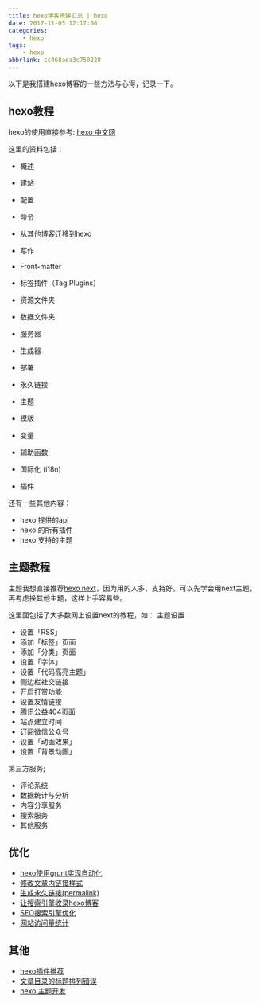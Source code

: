 ```yaml
---
title: hexo博客搭建汇总 | hexo
date: 2017-11-05 12:17:08
categories:
    - hexo
tags:
    - hexo
abbrlink: cc468aea3c750228
---
```


以下是我搭建hexo博客的一些方法与心得，记录一下。

## hexo教程

hexo的使用直接参考: [hexo 中文网](https://hexo.io/zh-cn/docs/index.html)

这里的资料包括：
* 概述
* 建站
* 配置
* 命令
* 从其他博客迁移到hexo

* 写作
* Front-matter
* 标签插件（Tag Plugins）
* 资源文件夹
* 数据文件夹
* 服务器
* 生成器
* 部署

* 永久链接
* 主题
* 模版
* 变量
* 辅助函数
* 国际化 (i18n)
* 插件

还有一些其他内容：
* hexo 提供的api
* hexo 的所有插件
* hexo 支持的主题

## 主题教程

主题我想直接推荐[hexo next](http://theme-next.iissnan.com/)，因为用的人多，支持好。可以先学会用next主题，再考虑换其他主题，这样上手容易些。

这里面包括了大多数网上设置next的教程，如：
主题设置：
* 设置「RSS」
* 添加「标签」页面
* 添加「分类」页面
* 设置「字体」
* 设置「代码高亮主题」
* 侧边栏社交链接
* 开启打赏功能
* 设置友情链接
* 腾讯公益404页面
* 站点建立时间
* 订阅微信公众号
* 设置「动画效果」
* 设置「背景动画」

第三方服务;
* 评论系统
* 数据统计与分析
* 内容分享服务
* 搜索服务
* 其他服务

## 优化

* [hexo使用grunt实现自动化](http://www.wangjinle.com/posts/3b05183235dcc265.html)
* [修改文章内链接样式](http://www.wangjinle.com/posts/cfa679e58e227dbc.html)
* [生成永久链接(permalink)](http://www.wangjinle.com/posts/313ea05a1562b260.html)
* [让搜索引擎收录hexo博客](http://www.wangjinle.com/posts/27104d21b87c0633.html)
* [SEO搜索引擎优化](http://www.wangjinle.com/posts/0d8d910e8b267677.html)
* [网站访问量统计](http://www.wangjinle.com/posts/916d83182e15eeb1.html)

## 其他

* [hexo插件推荐](http://www.wangjinle.com/posts/50d1892bc502f9fc.html)
* [文章目录的标题排列错误](http://www.wangjinle.com/posts/aea643f88e8ace5a.html)
* [hexo 主题开发](http://www.wangjinle.com/posts/5a35536406aa38bd.html)

